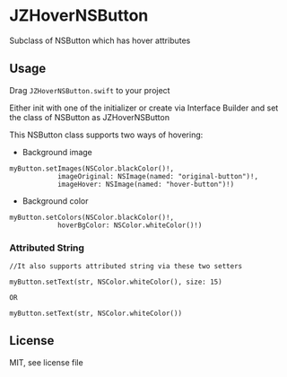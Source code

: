 # JZHoverNSButton
Subclass of NSButton which has hover attributes

## Usage
Drag `JZHoverNSButton.swift` to your project

Either init with one of the initializer or create via Interface Builder and set the class of NSButton as JZHoverNSButton

This NSButton class supports two ways of hovering: 

* Background image

```
myButton.setImages(NSColor.blackColor()!,
            imageOriginal: NSImage(named: "original-button")!,
            imageHover: NSImage(named: "hover-button")!)
```
* Background color

```
myButton.setColors(NSColor.blackColor()!,
			hoverBgColor: NSColor.whiteColor()!)
```

### Attributed String

```
//It also supports attributed string via these two setters

myButton.setText(str, NSColor.whiteColor(), size: 15)

OR

myButton.setText(str, NSColor.whiteColor())
```

## License
MIT, see license file